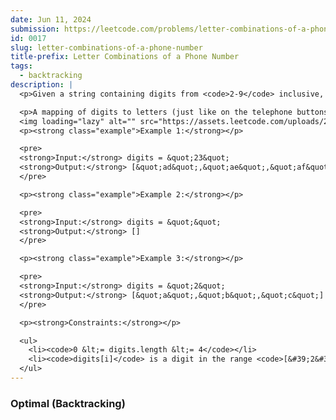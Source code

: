 ```yaml
---
date: Jun 11, 2024
submission: https://leetcode.com/problems/letter-combinations-of-a-phone-number/submissions/1284778520
id: 0017
slug: letter-combinations-of-a-phone-number
title-prefix: Letter Combinations of a Phone Number
tags:
  - backtracking
description: |
  <p>Given a string containing digits from <code>2-9</code> inclusive, return all possible letter combinations that the number could represent. Return the answer in <strong>any order</strong>.</p>

  <p>A mapping of digits to letters (just like on the telephone buttons) is given below. Note that 1 does not map to any letters.</p>
  <img loading="lazy" alt="" src="https://assets.leetcode.com/uploads/2022/03/15/1200px-telephone-keypad2svg.png" style="width: 300px; height: 243px;" />
  <p><strong class="example">Example 1:</strong></p>

  <pre>
  <strong>Input:</strong> digits = &quot;23&quot;
  <strong>Output:</strong> [&quot;ad&quot;,&quot;ae&quot;,&quot;af&quot;,&quot;bd&quot;,&quot;be&quot;,&quot;bf&quot;,&quot;cd&quot;,&quot;ce&quot;,&quot;cf&quot;]
  </pre>

  <p><strong class="example">Example 2:</strong></p>

  <pre>
  <strong>Input:</strong> digits = &quot;&quot;
  <strong>Output:</strong> []
  </pre>

  <p><strong class="example">Example 3:</strong></p>

  <pre>
  <strong>Input:</strong> digits = &quot;2&quot;
  <strong>Output:</strong> [&quot;a&quot;,&quot;b&quot;,&quot;c&quot;]
  </pre>

  <p><strong>Constraints:</strong></p>

  <ul>
    <li><code>0 &lt;= digits.length &lt;= 4</code></li>
    <li><code>digits[i]</code> is a digit in the range <code>[&#39;2&#39;, &#39;9&#39;]</code>.</li>
  </ul>
---
```


### Optimal (Backtracking)

```ts {include="index.ts"}

```
